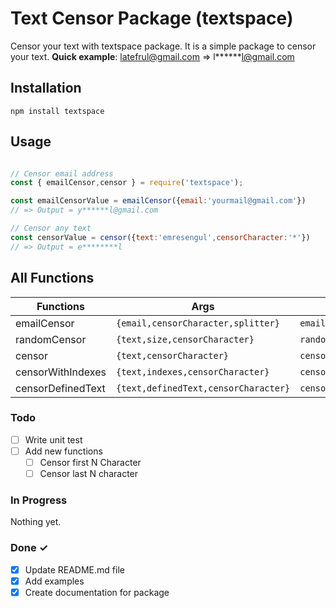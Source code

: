 
# Text Censor Package (textspace)
Censor your text with textspace package. It is a simple package to censor your text.
**Quick example**: latefrul@gmail.com => l******l@gmail.com
## Installation
```
npm install textspace
```
## Usage
```js

// Censor email address
const { emailCensor,censor } = require('textspace');

const emailCensorValue = emailCensor({email:'yourmail@gmail.com'})
// => Output = y******l@gmail.com

// Censor any text
const censorValue = censor({text:'emresengul',censorCharacter:'*'})
// => Output = e********l
```
## All Functions
| Functions         | Args                                     | Usage                                                            | Output                 |
| ----------------- | ---------------------------------------- | ---------------------------------------------------------------- | ---------------------- |
| emailCensor       | ```{email,censorCharacter,splitter}```   | ```emailCensor({email:'email@gmail.com'}) ```                    | ```e***l@gmail.com```  |
| randomCensor      | ```{text,size,censorCharacter}```        | ```randomCensor({text:'randomword',size:5}) ```                  | ```*an*om*o*d```       |
| censor            | ```{text,censorCharacter}```             | ```censor({text:'censor character'}) ```                         | ```c**************r``` |
| censorWithIndexes | ```{text,indexes,censorCharacter}```     | ```censorWithIndexes({text:'emre',indexes:[0,1]}) ```            | ```**re```             |
| censorDefinedText | ```{text,definedText,censorCharacter}``` | ```censorDefinedText({text:'emresengul',definedText:'emre'}) ``` | ```****sengul```       |




### Todo
- [ ] Write unit test
- [ ] Add new functions
	- [ ] Censor first N Character
	- [ ] Censor last N character

### In Progress
Nothing yet.


### Done ✓
- [x] Update README.md file
- [x] Add examples
- [x] Create documentation for package